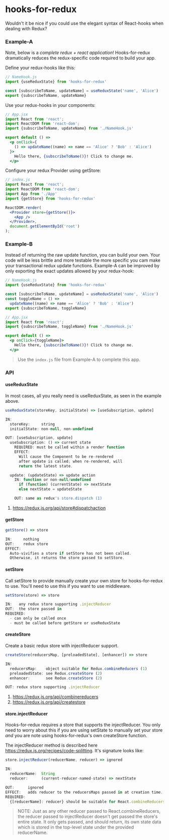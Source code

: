# hooks-for-redux

Wouldn't it be nice if you could use the elegant syntax of React-hooks when dealing with Redux?

### Example-A
Note, below is a *complete redux + react application*! Hooks-for-redux dramatically reduces the redux-specific code required to build your app.

Define your redux-hooks like this:
```jsx
// NameHook.js
import {useReduxState} from 'hooks-for-redux'

const [subscribeToName, updateName] = useReduxState('name', 'Alice')
export {subscribeToName, updateName}
```

Use your redux-hooks in your components:
```jsx
// App.jsx
import React from 'react';
import ReactDOM from 'react-dom';
import {subscribeToName, updateName} from './NameHook.js'

export default () =>
  <p onClick={
    () => updateName((name) => name == 'Alice' ? 'Bob' : 'Alice')
  }>
    Hello there, {subscribeToName()}! Click to change me.
  </p>
```

Configure your redux Provider using getStore:
```jsx
// index.js
import React from 'react';
import ReactDOM from 'react-dom';
import App from './App'
import {getStore} from 'hooks-for-redux'

ReactDOM.render(
  <Provider store={getStore()}>
    <App />
  </Provider>,
  document.getElementById('root')
);
```

### Example-B
Instead of returning the raw update function, you can build your own. Your code will be less brittle and more testable the more specific you cam make your transactional redux update functions. Example-A can be improved by only exporting the exact updates allowed by your redux-hook:

```jsx
// NameHook.js
import {useReduxState} from 'hooks-for-redux'

const [subscribeToName, updateName] = useReduxState('name', 'Alice')
const toggleName = () =>
  updateName((name) => name == 'Alice' ? 'Bob' : 'Alice')
export {subscribeToName, toggleName}
```

```jsx
// App.jsx
import React from 'react';
import {subscribeToName, toggleName} from './NameHook.js'

export default () =>
  <p onClick={toggleName}>
    Hello there, {subscribeToName()}! Click to change me.
  </p>
```
> Use the `index.js` file from Example-A to complete this app.

### API

#### useReduxState

In most cases, all you really need is useReduxState, as seen in the example above.

```jsx
useReduxState(storeKey, initialState) => [useSubscription, update]

IN:
  storeKey:     string
  initialState: non-null, non-undefined

OUT: [useSubscription, update]
  useSubscription: () => current state
    REQUIRED: must be called within a render function
    EFFECT:
      Will cause the Component to be re-rendered
      after update is called; when re-rendered, will
      return the latest state.

  update: (updateState) => update action
    IN: function or non-null/undefined
      if (function) (currentState) => nextState
      else nextState = updateState

    OUT: same as redux's store.dispatch (1)
```
1. https://redux.js.org/api/store#dispatchaction

#### getStore
```jsx
getStore() => store

IN:     nothing
OUT:    redux store
EFFECT:
  Auto-vivifies a store if setStore has not been called.
  Otherwise, it returns the store passed to setStore.
```

#### setStore

Call setStore to provide manually create your own store for hooks-for-redux to use. You'll need to use this if you want to use middleware.

```jsx
setStore(store) => store

IN:   any redux store supporting .injectReducer
OUT:  the store passed in
REQUIRED:
  - can only be called once
  - must be called before getStore or useReduxState
```

#### createStore

Create a basic redux store with injectReducer support.

```jsx
createStore(reducersMap, [preloadedState], [enhancer]) => store

IN:
  reducersMap:    object suitable for Redux.combineReducers (1)
  preloadedState: see Redux.createStore (2)
  enhancer:       see Redux.createStore (2)

OUT: redux store supporting .injectReducer
```
1. https://redux.js.org/api/combinereducers
1. https://redux.js.org/api/createstore

#### store.injectReducer

Hooks-for-redux requires a store that supports the injectReducer. You only need to worry about this if you are using setState to manually set your store *and* you are note using hooks-for-redux's own createStore function.

The injectReducer method is described here https://redux.js.org/recipes/code-splitting. It's signature looks like:

```jsx
store.injectReducer(reducerName, reducer) => ignored

IN:
  reducerName:  String
  reducer:      (current-reducer-named-state) => nextState

OUT:      ignored
EFFECT:   adds reducer to the reducersMaps passed in at creation time.
REQUIRED:
  {[reducerName]: reducer} should be suitable for React.combineReducers

```

> NOTE: Just as any other reducer passed to React.combineReducers, the reducer passed to injectReducer doesn't get passed the store's entire state. It only gets passed, and should return, its own state data which is stored in the top-level state under the provided reducerName.

